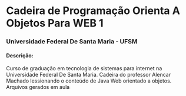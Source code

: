 # Cadeira de Programação Orienta A Objetos Para WEB 1
### Universidade Federal De Santa Maria - UFSM

#### Descrição: 
Curso de graduação em tecnologia de sistemas para internet na Universidade Federal De Santa Maria. 
Cadeira do professor Alencar Machado lessionando o conteúdo de Java Web orientado a objetos.
Arquivos gerados em aula


